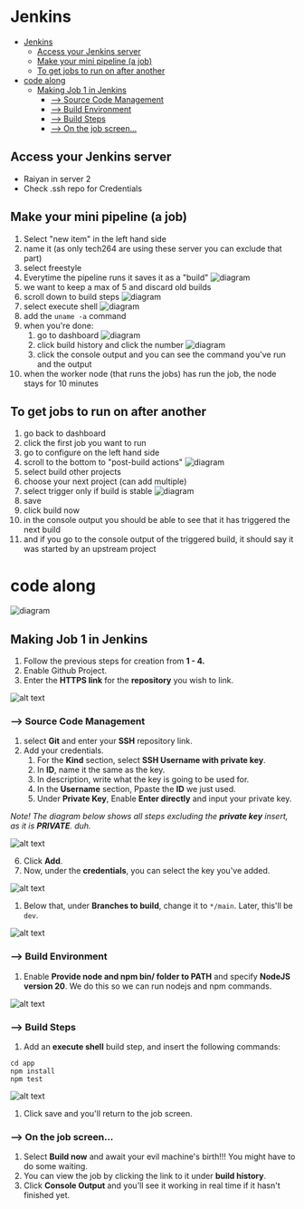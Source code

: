 # Jenkins
- [Jenkins](#jenkins)
  - [Access your Jenkins server](#access-your-jenkins-server)
  - [Make your mini pipeline (a job)](#make-your-mini-pipeline-a-job)
  - [To get jobs to run on after another](#to-get-jobs-to-run-on-after-another)
- [code along](#code-along)
  - [Making Job 1 in Jenkins](#making-job-1-in-jenkins)
    - [--\> Source Code Management](#---source-code-management)
    - [--\> Build Environment](#---build-environment)
    - [--\> Build Steps](#---build-steps)
    - [--\> On the job screen...](#---on-the-job-screen)

## Access your Jenkins server
- Raiyan in server 2
- Check .ssh repo for Credentials
 
## Make your mini pipeline (a job)
1. Select "new item" in the left hand side
2. name it (as only tech264 are using these server you can exclude that part)
3. select freestyle
4. Everytime the pipeline runs it saves it as a "build"
   ![diagram](/images/jenkins-steps-1.png)
6. we want to keep a max of 5 and discard old builds
7. scroll down to build steps
    ![diagram](/images/jenkins-steps-2.png)
8. select execute shell
   ![diagram](/images/jenkins-steps-2.1.png)
9.  add the ```uname -a``` command
1. when you're done:
   1.  go to dashboard
    ![diagram](/images/jenkins-steps-3-configure.png)
   2.  click build history and click the number
    ![diagram](/images/jenkins-steps-4.png)
   3.  click the console output and you can see the command you've run and the output
2.  when the worker node (that runs the jobs) has run the job, the node stays for 10 minutes
 
## To get jobs to run on after another
1. go back to dashboard
2. click the first job you want to run
3. go to configure on the left hand side
4. scroll to the bottom to "post-build actions"
   ![diagram](/images/jenkins-steps-6.png)
5. select build other projects
6. choose your next project (can add multiple)
7. select trigger only if build is stable
   ![diagram](/images/jenkins-steps-7.png)
8. save
9.  click build now
10. in the console output you should be able to see that it has triggered the next build
11. and if you go to the console output of the triggered build, it should say it was started by an upstream project

# code along

![diagram](/images/pipeline_with_3_jobs.png)


## Making Job 1 in Jenkins
1. Follow the previous steps for creation from **1 - 4.**
2. Enable Github Project.
3. Enter the **HTTPS link** for the **repository** you wish to link.
 
![alt text](/images/job-1.png)
 
### --> Source Code Management
1. select **Git** and enter your **SSH** repository link.
2. Add your credentials.
   1. For the **Kind** section, select **SSH Username with private key**.
   2. In **ID**, name it the same as the key.
   3. In description, write what the key is going to be used for.
   4. In the **Username** section, Ppaste the **ID** we just used.
   5. Under **Private Key**, Enable **Enter directly** and input your private key.
 
*Note! The diagram below shows all steps excluding the **private key** insert, as it is **PRIVATE**. duh.*
 
![alt text](/images/job-1-scm.png)
 
6. Click **Add**.
7. Now, under the **credentials**, you can select the key you've added.
 
![alt text](/images/job-1-privatekey.png)
 
1. Below that, under **Branches to build**, change it to `*/main`. Later, this'll be `dev`.

![alt text](/images/job-1-change-branch.png)
 
### --> Build Environment
1. Enable **Provide node and npm bin/ folder to PATH** and specify **NodeJS version 20**. We do this so we can run nodejs and npm commands.
 
![alt text](/images/job-1-node-op.png)
 
### --> Build Steps
1. Add an **execute shell** build step, and insert the following commands:
 
```
cd app
npm install
npm test
```
 
![alt text](/images/job-1-script.png)
 
1. Click save and you'll return to the job screen.
 
### --> On the job screen...
1. Select **Build now** and await your evil machine's birth!!! You might have to do some waiting.
2. You can view the job by clicking the link to it under **build history**.
3. Click **Console Output** and you'll see it working in real time if it hasn't finished yet.